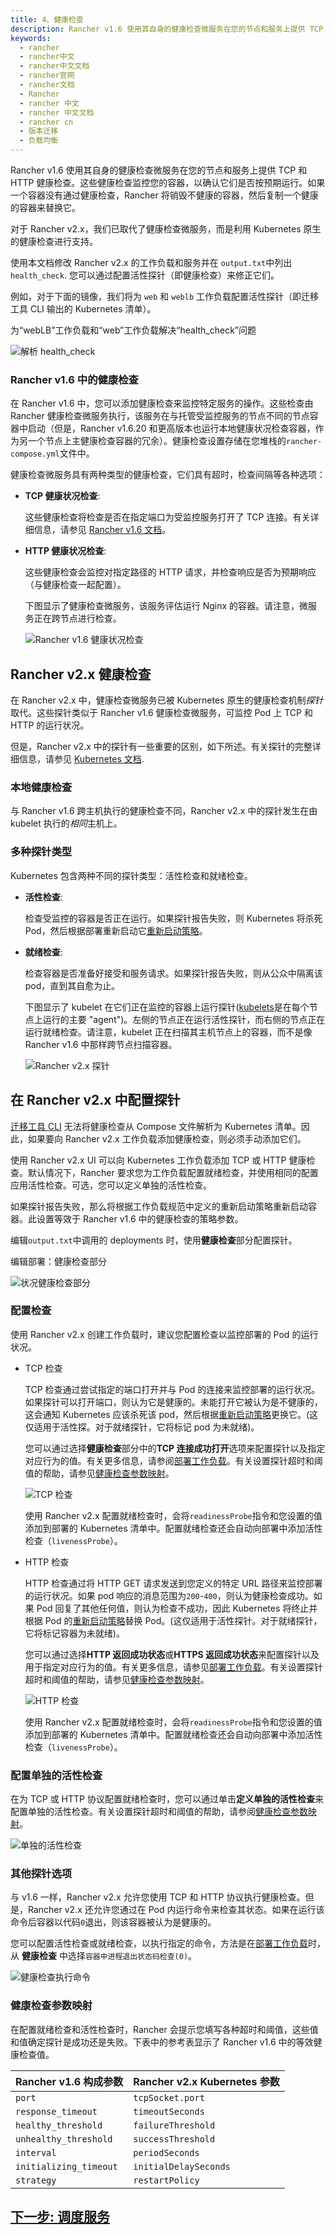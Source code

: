 ```yaml
---
title: 4、健康检查
description: Rancher v1.6 使用其自身的健康检查微服务在您的节点和服务上提供 TCP 和 HTTP 健康检查。这些健康检查监控您的容器，以确认它们是否按预期运行。如果一个容器没有通过健康检查，Rancher 将销毁不健康的容器，然后复制一个健康的容器来替换它。对于 Rancher v2.x，我们已取代了健康检查微服务，而是利用 Kubernetes 原生的健康检查进行支持。
keywords:
  - rancher
  - rancher中文
  - rancher中文文档
  - rancher官网
  - rancher文档
  - Rancher
  - rancher 中文
  - rancher 中文文档
  - rancher cn
  - 版本迁移
  - 负载均衡
---
```


Rancher v1.6 使用其自身的健康检查微服务在您的节点和服务上提供 TCP 和 HTTP 健康检查。这些健康检查监控您的容器，以确认它们是否按预期运行。如果一个容器没有通过健康检查，Rancher 将销毁不健康的容器，然后复制一个健康的容器来替换它。

对于 Rancher v2.x，我们已取代了健康检查微服务，而是利用 Kubernetes 原生的健康检查进行支持。

使用本文档修改 Rancher v2.x 的工作负载和服务并在 `output.txt`中列出`health_check`. 您可以通过配置活性探针（即健康检查）来修正它们。

例如，对于下面的镜像，我们将为 `web` 和 `weblb` 工作负载配置活性探针（即迁移工具 CLI 输出的 Kubernetes 清单）。

<figcaption>
为“webLB”工作负载和“web”工作负载解决“health_check”问题
</figcaption>

![解析 health_check](/img/rancher/resolve-health-checks.png)

### Rancher v1.6 中的健康检查

在 Rancher v1.6 中，您可以添加健康检查来监控特定服务的操作。这些检查由 Rancher 健康检查微服务执行，该服务在与托管受监控服务的节点不同的节点容器中启动（但是，Rancher v1.6.20 和更高版本也运行本地健康状况检查容器，作为另一个节点上主健康检查容器的冗余）。健康检查设置存储在您堆栈的`rancher-compose.yml`文件中。

健康检查微服务具有两种类型的健康检查，它们具有超时，检查间隔等各种选项：

- **TCP 健康状况检查**:

  这些健康检查将检查是否在指定端口为受监控服务打开了 TCP 连接。有关详细信息，请参见 [Rancher v1.6 文档](https://docs.rancher.com/docs/rancher/v1.6/en/cattle/health-checks/)。

- **HTTP 健康状况检查**:

  这些健康检查会监控对指定路径的 HTTP 请求，并检查响应是否为预期响应（与健康检查一起配置）。

  下图显示了健康检查微服务，该服务评估运行 Nginx 的容器。请注意，微服务正在跨节点进行检查。

  ![Rancher v1.6 健康状况检查](/img/rancher/healthcheck.svg)

## Rancher v2.x 健康检查

在 Rancher v2.x 中，健康检查微服务已被 Kubernetes 原生的健康检查机制*探针*取代。这些探针类似于 Rancher v1.6 健康检查微服务，可监控 Pod 上 TCP 和 HTTP 的运行状况。

但是，Rancher v2.x 中的探针有一些重要的区别，如下所述。有关探针的完整详细信息，请参见 [Kubernetes 文档](https://kubernetes.io/docs/tasks/configure-pod-container/configure-liveness-readiness-probes/#configure-probes).

### 本地健康检查

与 Rancher v1.6 跨主机执行的健康检查不同，Rancher v2.x 中的探针发生在由 kubelet 执行的*相同*主机上。

### 多种探针类型

Kubernetes 包含两种不同的探针类型：活性检查和就绪检查。

- **活性检查**:

  检查受监控的容器是否正在运行。如果探针报告失败，则 Kubernetes 将杀死 Pod，然后根据部署重新启动它[重新启动策略](https://kubernetes.io/docs/concepts/workloads/pods/pod-lifecycle/#restart-policy)。

- **就绪检查**:

  检查容器是否准备好接受和服务请求。如果探针报告失败，则从公众中隔离该 pod，直到其自愈为止。

  下图显示了 kubelet 在它们正在监控的容器上运行探针([kubelets](https://kubernetes.io/docs/reference/command-line-tools-reference/kubelet/)是在每个节点上运行的主要 "agent")。左侧的节点正在运行活性探针，而右侧的节点正在运行就绪检查。请注意，kubelet 正在扫描其主机节点上的容器，而不是像 Rancher v1.6 中那样跨节点扫描容器。

  ![Rancher v2.x 探针](/img/rancher/probes.svg)

## 在 Rancher v2.x 中配置探针

[迁移工具 CLI](/docs/rancher2/v1.6-migration/run-migration-tool/_index) 无法将健康检查从 Compose 文件解析为 Kubernetes 清单。因此，如果要向 Rancher v2.x 工作负载添加健康检查，则必须手动添加它们。

使用 Rancher v2.x UI 可以向 Kubernetes 工作负载添加 TCP 或 HTTP 健康检查。默认情况下，Rancher 要求您为工作负载配置就绪检查，并使用相同的配置应用活性检查。可选，您可以定义单独的活性检查。

如果探针报告失败，那么将根据工作负载规范中定义的重新启动策略重新启动容器。此设置等效于 Rancher v1.6 中的健康检查的策略参数。

编辑`output.txt`中调用的 deployments 时，使用**健康检查**部分配置探针。

<figcaption>编辑部署：健康检查部分</figcaption>

![状况健康检查部分](/img/rancher/health-check-section.png)

### 配置检查

使用 Rancher v2.x 创建工作负载时，建议您配置检查以监控部署的 Pod 的运行状况。

- TCP 检查

  TCP 检查通过尝试指定的端口打开并与 Pod 的连接来监控部署的运行状况。如果探针可以打开端口，则认为它是健康的。未能打开它被认为是不健康的，这会通知 Kubernetes 应该杀死该 pod，然后根据[重新启动策略](https://kubernetes.io/docs/concepts/workloads/pods/pod-lifecycle/#restart-policy)更换它。(这仅适用于活性探。对于就绪探针，它将标记 pod 为未就绪)。

  您可以通过选择**健康检查**部分中的**TCP 连接成功打开**选项来配置探针以及指定对应行为的值。有关更多信息，请参阅[部署工作负载](/docs/rancher2/k8s-in-rancher/workloads/deploy-workloads/_index)。有关设置探针超时和阈值的帮助，请参见[健康检查参数映射](#健康检查参数映射)。

  ![TCP 检查](/img/rancher/readiness-check-tcp.png)

  使用 Rancher v2.x 配置就绪检查时，会将`readinessProbe`指令和您设置的值添加到部署的 Kubernetes 清单中。配置就绪检查还会自动向部署中添加活性检查（`livenessProbe`）。

- HTTP 检查

  HTTP 检查通过将 HTTP GET 请求发送到您定义的特定 URL 路径来监控部署的运行状况。如果 pod 响应的消息范围为`200`-`400`，则认为健康检查成功。如果 Pod 回复了其他任何值，则认为检查不成功，因此 Kubernetes 将终止并根据 Pod 的[重新启动策略](https://kubernetes.io/docs/concepts/workloads/pods/pod-lifecycle/#restart-policy)替换 Pod。(这仅适用于活性探针。对于就绪探针，它将标记容器为未就绪)。

  您可以通过选择**HTTP 返回成功状态**或**HTTPS 返回成功状态**来配置探针以及用于指定对应行为的值。有关更多信息，请参见[部署工作负载](/docs/rancher2/k8s-in-rancher/workloads/deploy-workloads/_index)。有关设置探针超时和阈值的帮助，请参见[健康检查参数映射](#健康检查参数映射)。

  ![HTTP 检查](/img/rancher/readiness-check-http.png)

  使用 Rancher v2.x 配置就绪检查时，会将`readinessProbe`指令和您设置的值添加到部署的 Kubernetes 清单中。配置就绪检查还会自动向部署中添加活性检查（`livenessProbe`）。

### 配置单独的活性检查

在为 TCP 或 HTTP 协议配置就绪检查时，您可以通过单击**定义单独的活性检查**来配置单独的活性检查。有关设置探针超时和阈值的帮助，请参阅[健康检查参数映射](#健康检查参数映射)。

![单独的活性检查](/img/rancher/separate-check.png)

### 其他探针选项

与 v1.6 一样，Rancher v2.x 允许您使用 TCP 和 HTTP 协议执行健康检查。但是，Rancher v2.x 还允许您通过在 Pod 内运行命令来检查其状态。如果在运行该命令后容器以代码`0`退出，则该容器被认为是健康的。

您可以配置活性检查或就绪检查，以执行指定的命令，方法是在[部署工作负载](/docs/rancher2/k8s-in-rancher/workloads/deploy-workloads/_index)时，从 **健康检查** 中选择`容器中进程退出状态码检查(0)`。

![健康检查执行命令](/img/rancher/healthcheck-cmd-exec.png)

### 健康检查参数映射

在配置就绪检查和活性检查时，Rancher 会提示您填写各种超时和阈值，这些值和值确定探针是成功还是失败。下表中的参考表显示了 Rancher v1.6 中的等效健康检查值。

| Rancher v1.6 构成参数  | Rancher v2.x Kubernetes 参数 |
| ---------------------- | ---------------------------- |
| `port`                 | `tcpSocket.port`             |
| `response_timeout`     | `timeoutSeconds`             |
| `healthy_threshold`    | `failureThreshold`           |
| `unhealthy_threshold`  | `successThreshold`           |
| `interval`             | `periodSeconds`              |
| `initializing_timeout` | `initialDelaySeconds`        |
| `strategy`             | `restartPolicy`              |

## [下一步: 调度服务](/docs/rancher2/v1.6-migration/schedule-workloads/_index)
